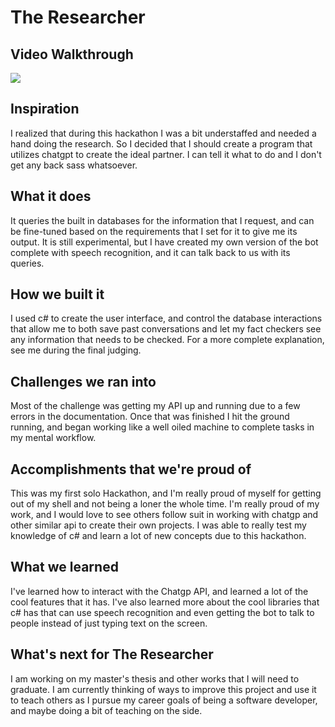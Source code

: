# The Researcher

## Video Walkthrough
<img src='https://github.com/amcgee3/ChatGP_API1/blob/main/HATCH2023_AdobeExpress'/>

## Inspiration
I realized that during this hackathon I was a bit understaffed and needed a hand doing the research. So I decided that I should create a program that utilizes chatgpt to create the ideal partner. I can tell it what to do and I don't get any back sass whatsoever.
## What it does
It queries the built in databases for the information that I request, and can be fine-tuned based on the requirements that I set for it to give me its output. It is still experimental, but I have created my own version of the bot complete with speech recognition, and it can talk back to us with its queries. 
## How we built it
I used c# to create the user interface, and control the database interactions that allow me to both save past conversations and let my fact checkers see any information that needs to be checked. For a more complete explanation, see me during the final judging. 
## Challenges we ran into
Most of the challenge was getting my API up and running due to a few errors in the documentation. Once that was finished I hit the ground running, and began working like a well oiled machine to complete tasks in my mental workflow.
## Accomplishments that we're proud of
This was my first solo Hackathon, and I'm really proud of myself for getting out of my shell and not being a loner the whole time. I'm really proud of my work, and I would love to see others follow suit in working with chatgp and other similar api to create their own projects. I was able to really test my knowledge of c# and learn a lot of new concepts due to this hackathon. 
## What we learned
I've learned how to interact with the Chatgp API, and learned a lot of the cool features that it has. I've also learned more about the cool libraries that c# has that can use speech recognition and even getting the bot to talk to people instead of just typing text on the screen. 
## What's next for The Researcher
I am working on my master's thesis and other works that I will need to graduate. I am currently thinking of ways to improve this project and use it to teach others as I pursue my career goals of being a software developer, and maybe doing a bit of teaching on the side. 
